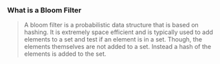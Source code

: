 ### What is a Bloom Filter

> A bloom filter is a probabilistic data structure that is based on hashing. 
> It is extremely space efficient and is typically used to add elements to a set and test if an element is in a set. 
> Though, the elements themselves are not added to a set. Instead a hash of the elements is added to the set.